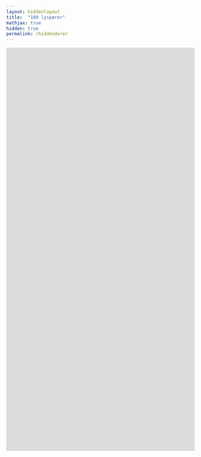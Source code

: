 ```yaml
---
layout: hiddenlayout
title:  "100 lyspærer"
mathjax: true
hidden: true
permalink: /hiddendorer
---
```


<div style="background-color: #dcdcdc; height: 1080px" >
    <script src="https://cdnjs.cloudflare.com/ajax/libs/p5.js/1.1.9/p5.js"></script>
    <script src="https://cdnjs.cloudflare.com/ajax/libs/p5.js/1.1.9/addons/p5.sound.min.js"></script>
    <!-- <script src="/assets/p5js/tyngdekraftseparator/partikkel.js"></script>   Her settes lenken til javaskripten inn -->
    <script src="/assets/p5js/100dorer/sketch.js"></script>           
    <div id="canvasForHTML"></div>
    
</div>


 
